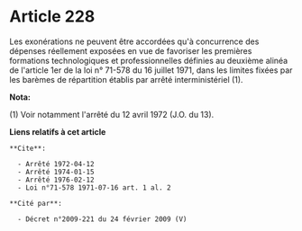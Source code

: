# Article 228

Les exonérations ne peuvent être accordées qu'à concurrence des dépenses réellement exposées en vue de favoriser les
premières formations technologiques et professionnelles définies au deuxième alinéa de l'article 1er de la loi n° 71-578 du
16 juillet 1971, dans les limites fixées par les barèmes de répartition établis par arrêté interministériel (1).

**Nota:**

(1) Voir notamment l'arrêté du 12 avril 1972 (J.O. du 13).

**Liens relatifs à cet article**

	**Cite**:

	  - Arrêté 1972-04-12
	  - Arrêté 1974-01-15
	  - Arrêté 1976-02-12
	  - Loi n°71-578 1971-07-16 art. 1 al. 2

	**Cité par**:

	  - Décret n°2009-221 du 24 février 2009 (V)
